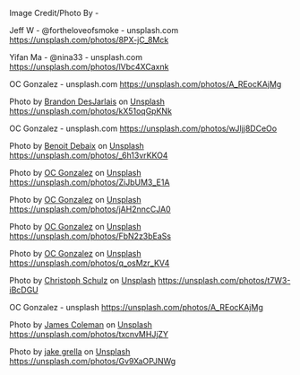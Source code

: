 Image Credit/Photo By -

Jeff W - @fortheloveofsmoke - unsplash.com
https://unsplash.com/photos/8PX-jC_8Mck

Yifan Ma - @nina33 - unsplash.com
https://unsplash.com/photos/lVbc4XCaxnk

OC Gonzalez - unsplash.com
https://unsplash.com/photos/A_REocKAjMg

Photo by <a href="https://unsplash.com/@desgnarlais?utm_source=unsplash&utm_medium=referral&utm_content=creditCopyText">Brandon DesJarlais</a> on <a href="https://unsplash.com/?utm_source=unsplash&utm_medium=referral&utm_content=creditCopyText">Unsplash</a>
https://unsplash.com/photos/kX51oqGpKNk

OC Gonzalez - unsplash.com
https://unsplash.com/photos/wJIjj8DCeOo

Photo by <a href="https://unsplash.com/@benoit1974?utm_source=unsplash&utm_medium=referral&utm_content=creditCopyText">Benoit Debaix</a> on <a href="https://unsplash.com/?utm_source=unsplash&utm_medium=referral&utm_content=creditCopyText">Unsplash</a>
https://unsplash.com/photos/_6h13vrKKO4

Photo by <a href="https://unsplash.com/@ocvisual?utm_source=unsplash&utm_medium=referral&utm_content=creditCopyText">OC Gonzalez</a> on <a href="https://unsplash.com/?utm_source=unsplash&utm_medium=referral&utm_content=creditCopyText">Unsplash</a>
https://unsplash.com/photos/ZiJbUM3_E1A

Photo by <a href="https://unsplash.com/@ocvisual?utm_source=unsplash&utm_medium=referral&utm_content=creditCopyText">OC Gonzalez</a> on <a href="https://unsplash.com/?utm_source=unsplash&utm_medium=referral&utm_content=creditCopyText">Unsplash</a>
https://unsplash.com/photos/jAH2nncCJA0

Photo by <a href="https://unsplash.com/@ocvisual?utm_source=unsplash&utm_medium=referral&utm_content=creditCopyText">OC Gonzalez</a> on <a href="https://unsplash.com/?utm_source=unsplash&utm_medium=referral&utm_content=creditCopyText">Unsplash</a>
https://unsplash.com/photos/FbN2z3bEaSs

Photo by <a href="https://unsplash.com/@ocvisual?utm_source=unsplash&utm_medium=referral&utm_content=creditCopyText">OC Gonzalez</a> on <a href="https://unsplash.com/?utm_source=unsplash&utm_medium=referral&utm_content=creditCopyText">Unsplash</a>
https://unsplash.com/photos/q_osMzr_KV4

Photo by <a href="https://unsplash.com/@christoph?utm_source=unsplash&utm_medium=referral&utm_content=creditCopyText">Christoph Schulz</a> on <a href="https://unsplash.com/?utm_source=unsplash&utm_medium=referral&utm_content=creditCopyText">Unsplash</a>
https://unsplash.com/photos/t7W3-iBcDGU

OC Gonzalez - unsplash
https://unsplash.com/photos/A_REocKAjMg

Photo by <a href="https://unsplash.com/@jhc?utm_source=unsplash&utm_medium=referral&utm_content=creditCopyText">James Coleman</a> on <a href="https://unsplash.com/s/photos/santa-barbara?utm_source=unsplash&utm_medium=referral&utm_content=creditCopyText">Unsplash</a>
https://unsplash.com/photos/txcnvMHJjZY

Photo by <a href="https://unsplash.com/@jakegrella?utm_source=unsplash&utm_medium=referral&utm_content=creditCopyText">jake grella</a> on <a href="https://unsplash.com/s/photos/santa-barbara?utm_source=unsplash&utm_medium=referral&utm_content=creditCopyText">Unsplash</a>
https://unsplash.com/photos/Gv9XaOPJNWg
